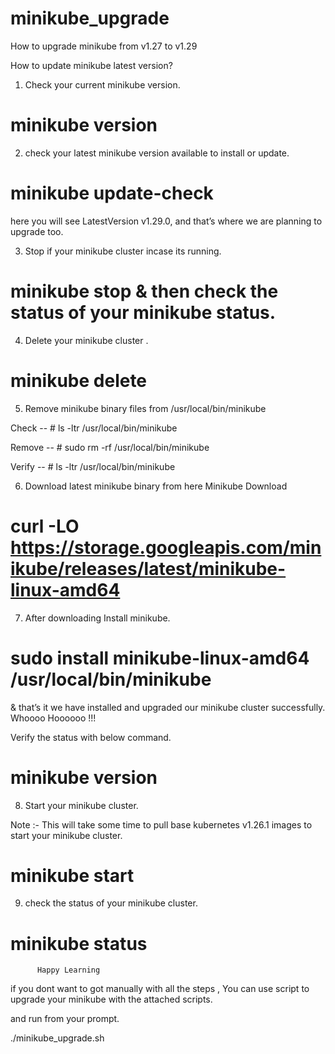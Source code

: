 # minikube_upgrade
How to upgrade minikube from v1.27 to v1.29


How to update minikube latest version?

1) Check your current minikube version.

# minikube version


2) check your latest minikube version available to install or update.

# minikube update-check


here you will see LatestVersion v1.29.0, and that’s where we are planning to upgrade too.

3) Stop if your minikube cluster incase its running.

# minikube stop & then check the status of your minikube status.


4)  Delete your minikube cluster .

# minikube delete 


5)  Remove minikube binary files from /usr/local/bin/minikube

Check    --    # ls -ltr /usr/local/bin/minikube

Remove --    # sudo rm -rf /usr/local/bin/minikube

Verify     --   # ls -ltr /usr/local/bin/minikube


6) Download latest minikube binary from here  Minikube Download

#  curl -LO https://storage.googleapis.com/minikube/releases/latest/minikube-linux-amd64


7) After downloading Install minikube.

# sudo install minikube-linux-amd64 /usr/local/bin/minikube

& that’s it we have installed and upgraded our minikube cluster successfully.  Whoooo Hoooooo  !!!

Verify the status with below command.

# minikube version


8) Start your minikube cluster.

Note :- This will take some time to pull base kubernetes v1.26.1 images to start your minikube cluster. 

# minikube start 

9) check the status of your minikube cluster.

# minikube status

          Happy Learning 

if you dont want to got manually with all the steps , You can use script to upgrade your minikube with the attached scripts.

and run from your prompt.

./minikube_upgrade.sh



